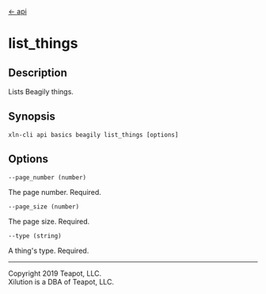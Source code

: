 [<- api](../../../api/index.md)

# list_things

## Description

Lists Beagily things.

## Synopsis

```
xln-cli api basics beagily list_things [options]
```

## Options

`--page_number (number)`

The page number. Required.

`--page_size (number)`

The page size. Required.

`--type (string)`

A thing's type. Required.

---
Copyright 2019 Teapot, LLC.  
Xilution is a DBA of Teapot, LLC.
